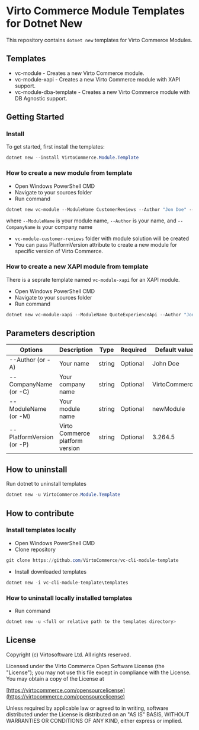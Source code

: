 # Virto Commerce Module Templates for Dotnet New

This repository contains `dotnet new` templates for Virto Commerce Modules.

## Templates
* vc-module - Creates a new Virto Commerce module.
* vc-module-xapi - Creates a new Virto Commerce module with XAPI support.
* vc-module-dba-template - Creates a new Virto Commerce module with DB Agnostic support.


## Getting Started

### Install

To get started, first install the templates:

```PowerShell
dotnet new --install VirtoCommerce.Module.Template
```

### How to create a new module from template

* Open Windows PowerShell CMD
* Navigate to your sources folder
* Run command

```PowerShell
dotnet new vc-module --ModuleName CustomerReviews --Author "Jon Doe" --CompanyName VirtoCommerce
```

where `--ModuleName` is your module name, `--Author` is your name, and `--CompanyName` is your company name

* `vc-module-customer-reviews` folder with module solution will be created
* You can pass PlatformVersion attribute to create a new module for specific version of Virto Commerce.  

### How to create a new XAPI module from template
There is a seprate template named `vc-module-xapi` for an XAPI module.

* Open Windows PowerShell CMD
* Navigate to your sources folder
* Run command

```PowerShell
dotnet new vc-module-xapi --ModuleName QuoteExperienceApi --Author "Jon Doe" --CompanyName VirtoCommerce
```

## Parameters description

| Options | Description | Type | Required | Default value |
|--------|-------------|------|----------|---------------|
| --Author (or -A) | Your name | string | Optional| John Doe |
| --CompanyName (or -C) | Your company name| string | Optional | VirtoCommerce |
| --ModuleName (or -M) | Your module name | string | Optional | newModule |
| --PlatformVersion (or -P) | Virto Commerce platform version | string | Optional | 3.264.5 |

## How to uninstall

Run dotnet to uninstall templates

```PowerShell
dotnet new -u VirtoCommerce.Module.Template
```

## How to contribute

### Install templates locally

* Open Windows PowerShell CMD
* Clone repository

```PowerShell
git clone https://github.com/VirtoCommerce/vc-cli-module-template
```

* Install downloaded templates

```PowerShell
dotnet new -i vc-cli-module-template\templates
```

### How to uninstall locally installed templates

* Run command

```PowerShell
dotnet new -u <full or relative path to the templates directory>
```

## License

Copyright (c) Virtosoftware Ltd. All rights reserved.

Licensed under the Virto Commerce Open Software License (the "License"); you
may not use this file except in compliance with the License. You may
obtain a copy of the License at

[https://virtocommerce.com/opensourcelicense](https://virtocommerce.com/opensourcelicense)

Unless required by applicable law or agreed to in writing, software
distributed under the License is distributed on an "AS IS" BASIS,
WITHOUT WARRANTIES OR CONDITIONS OF ANY KIND, either express or
implied.

